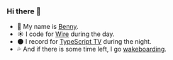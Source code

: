 ### Hi there 👋

- 🙂 My name is [Benny](http://bennycode.com/).
- ☀️️ I code for [Wire](https://wire.com/) during the day.
- 🌑 I record for [TypeScript TV](https://typescript.tv/) during the night.
- 💦 And if there is some time left, I go [wakeboarding](https://www.instagram.com/p/B-Pzn01ItYl/).
